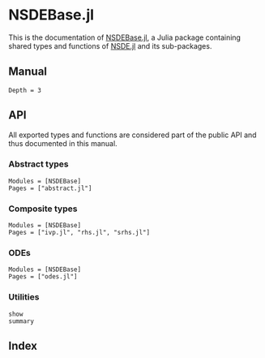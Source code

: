 # NSDEBase.jl

This is the documentation of [NSDEBase.jl](https://github.com/giancarloantonucci/NSDEBase.jl), a Julia package containing shared types and functions of [NSDE.jl](https://github.com/giancarloantonucci/NSDE.jl) and its sub-packages.

## Manual

```@contents
Depth = 3
```

## API

All exported types and functions are considered part of the public API and thus documented in this manual.

### Abstract types

```@autodocs
Modules = [NSDEBase]
Pages = ["abstract.jl"]
```

### Composite types

```@autodocs
Modules = [NSDEBase]
Pages = ["ivp.jl", "rhs.jl", "srhs.jl"]
```

### ODEs

```@autodocs
Modules = [NSDEBase]
Pages = ["odes.jl"]
```

### Utilities

```@docs
show
summary
```

## Index

```@index
```
